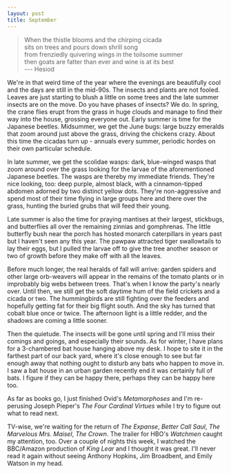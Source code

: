 ```yaml
---
layout: post
title: September
---
```

>When the thistle blooms and the chirping cicada  
sits on trees and pours down shrill song  
from frenziedly quivering wings in the toilsome summer  
then goats are fatter than ever and wine is at its best  
--- Hesiod


We're in that weird time of the year where the evenings are beautifully cool
and the days are still in the mid-90s. The insects and plants are not fooled.
Leaves are just starting to blush a little on some trees and the late summer
insects are on the move. Do you have phases of insects? We do. In spring, the
crane flies erupt from the grass in huge clouds and manage to find their way
into the house, grossing everyone out. Early summer is time for the Japanese
beetles. Midsummer, we get the June bugs: large buzzy emeralds that zoom around
just above the grass, driving the chickens crazy. About this time the cicadas
turn up - annuals every summer, periodic hordes on their own particular 
schedule. 

In late summer, we get the scolidae wasps: dark, blue-winged wasps that
zoom around over the grass looking for the larvae of the aforementioned 
Japanese beetles. The wasps are thereby my immediate friends. They're nice
looking, too: deep purple, almost black, with a cinnamon-tipped abdomen adorned
by two distinct yellow dots. They're non-aggressive and spend most of their 
time flying in large groups here and there over the grass, hunting the buried
grubs that will feed their young.

Late summer is also the time for praying mantises at their largest, stickbugs,
and butterflies all over the remaining zinnias and gomphrenas. The little 
butterfly bush near the porch has hosted monarch caterpillars in years past but
I haven't seen any this year. The pawpaw attracted tiger swallowtails to 
lay their eggs, but I pulled the larvae off to give the tree another season or
two of growth before they make off with all the leaves.

Before much longer, the real heralds of fall will arrive: garden spiders and
other large orb-weavers will appear in the remains of the tomato plants or 
in improbably big webs between trees. That's when I know the party's nearly over.
Until then, we still get the soft daytime hum of the field crickets and a cicada or 
two. The hummingbirds are still fighting over the feeders and hopefully getting
fat for their big flight south. And the sky has turned that cobalt blue once
or twice. The afternoon light is a little redder, and the shadows are coming a 
little sooner. 

Then the quietude. The insects will be gone until spring and I'll miss their
comings and goings, and especially their sounds. As for winter, I have plans for 
a 3-chambered bat house hanging above my desk. I hope to site it in the farthest
part of our back yard, where it's close enough to see but far enough away that
nothing ought to disturb any bats who happen to move in. I saw a bat house in 
an urban garden recently end it was certainly full of bats. I figure if they can be 
happy there, perhaps they can be happy here too.  

As far as books go, I just finished Ovid's _Metamorphoses_ and I'm re-perusing
Joseph Pieper's _The Four Cardinal Virtues_ while I try to figure out what to
read next. 

TV-wise, we're waiting for the return of _The Expanse_, _Better Call Saul_, 
_The Marvelous Mrs. Maisel_, _The Crown_. The trailer for HBO's _Watchmen_ caught 
my attention, too. Over a couple of nights this week, I watched the BBC/Amazon
production of _King Lear_ and I thought it was great. I'll never read it again
without seeing Anthony Hopkins, Jim Broadbent, and Emily Watson in my head.
